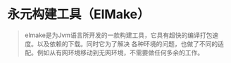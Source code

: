 # 永元构建工具（ElMake）

> elmake是为Jvm语言所开发的一款构建工具，它具有超快的编译打包速度。以及依赖的下载。同时它为了解决
>各种环境的问题，也做了不同的适配。例如从有网环境移动到无网环境，不需要做任何多余的工作。